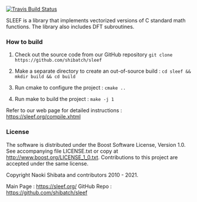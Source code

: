 [![Travis Build Status](https://travis-ci.org/shibatch/sleef.svg?branch=master)](https://travis-ci.org/shibatch/sleef)

SLEEF is a library that implements vectorized versions of C standard math functions. The library also includes DFT subroutines.


### How to build

1. Check out the source code from our GitHub repository
`git clone https://github.com/shibatch/sleef`

2. Make a separate directory to create an out-of-source build : 
`cd sleef && mkdir build && cd build`

3. Run cmake to configure the project : 
`cmake ..`

4. Run make to build the project : 
`make -j 1`

Refer to our web page for detailed instructions : https://sleef.org/compile.xhtml


### License

The software is distributed under the Boost Software License, Version
1.0.  See accompanying file LICENSE.txt or copy at
http://www.boost.org/LICENSE_1_0.txt.
Contributions to this project are accepted under the same license.

Copyright Naoki Shibata and contributors 2010 - 2021.

Main Page   : https://sleef.org/
GitHub Repo : https://github.com/shibatch/sleef
